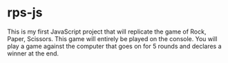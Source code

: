 # rps-js

This is my first JavaScript project that will replicate the game of Rock, Paper, Scissors. This game will entirely be played on the console. You will play a game against the computer that goes on for 5 rounds and declares a winner at the end.